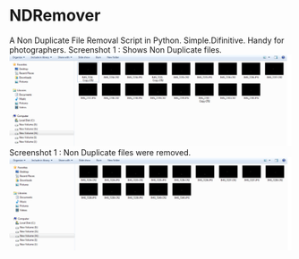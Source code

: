 # NDRemover
A Non Duplicate File Removal Script in Python.
Simple.Difinitive. Handy for photographers. 
Screenshot 1 : Shows Non Duplicate files.
![Screenshot1](https://github.com/HashtagDev/NDRemover/blob/master/shot1.png?raw=true "Before running script")
Screenshot 1 : Non Duplicate files were removed.
![Screenshot1](https://github.com/HashtagDev/NDRemover/blob/master/shot2.png?raw=true "After running script non-distinct files removed")
